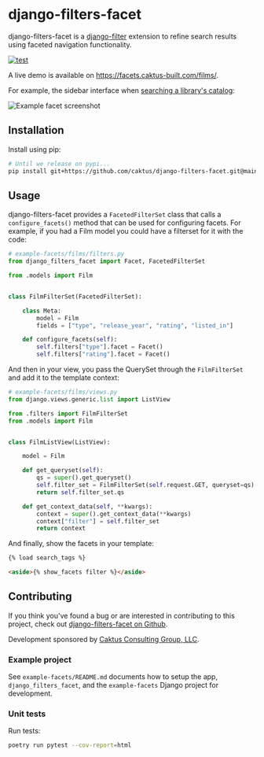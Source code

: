 # django-filters-facet

django-filters-facet is  a
[django-filter](https://pypi.org/project/django-filter/) extension to refine
search results using faceted navigation functionality.

[![test](https://github.com/caktus/django-filters-facet/actions/workflows/test.yaml/badge.svg)](https://github.com/caktus/django-filters-facet/actions/workflows/test.yaml)

A live demo is available on https://facets.caktus-built.com/films/.

For example, the sidebar interface when [searching a library's
catalog](https://durhamcounty.bibliocommons.com/v2/search?query=django&searchType=keyword):

![Example facet screenshot](https://django-filters-facet.s3.amazonaws.com/static/facets-screenshot.png)

## Installation

Install using pip:

```sh
# Until we release on pypi...
pip install git+https://github.com/caktus/django-filters-facet.git@main#egg=django-filters-facet
```

## Usage

django-filters-facet provides a `FacetedFilterSet` class that calls a
`configure_facets()` method that can be used for configuring facets. For
example, if you had a Film model you could have a filterset for it with the
code:

```python
# example-facets/films/filters.py
from django_filters_facet import Facet, FacetedFilterSet

from .models import Film


class FilmFilterSet(FacetedFilterSet):

    class Meta:
        model = Film
        fields = ["type", "release_year", "rating", "listed_in"]

    def configure_facets(self):
        self.filters["type"].facet = Facet()
        self.filters["rating"].facet = Facet()
```

And then in your view, you pass the QuerySet through the `FilmFilterSet` and add
it to the template context:

```python
# example-facets/films/views.py
from django.views.generic.list import ListView

from .filters import FilmFilterSet
from .models import Film


class FilmListView(ListView):

    model = Film

    def get_queryset(self):
        qs = super().get_queryset()
        self.filter_set = FilmFilterSet(self.request.GET, queryset=qs)
        return self.filter_set.qs

    def get_context_data(self, **kwargs):
        context = super().get_context_data(**kwargs)
        context["filter"] = self.filter_set
        return context
```

And finally, show the facets in your template:

```html
{% load search_tags %}

<aside>{% show_facets filter %}</aside>
```

## Contributing

If you think you've found a bug or are interested in contributing to
this project, check out [django-filters-facet on Github](https://github.com/caktus/django-filters-facet).

Development sponsored by [Caktus Consulting Group, LLC](http://www.caktusgroup.com/).

### Example project

See `example-facets/README.md` documents how to setup the app,
`django_filters_facet`, and the `example-facets` Django project for development.

### Unit tests

Run tests:

```sh
poetry run pytest --cov-report=html
```
